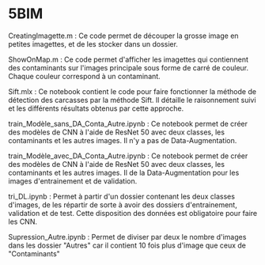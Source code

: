# 5BIM

CreatingImagette.m : Ce code permet de découper la grosse image en petites imagettes, et de les stocker dans un dossier.

ShowOnMap.m : Ce code permet d'afficher les imagettes qui contiennent des contaminants sur l'images principale sous forme de carré de couleur. Chaque couleur correspond à un contaminant.

Sift.mlx : Ce notebook contient le code pour faire fonctionner la méthode de détection des carcasses par la méthode Sift. Il détaille le raisonnement suivi et les différents résultats obtenus par cette approche.

train_Modèle_sans_DA_Conta_Autre.ipynb : Ce notebook permet de créer des modèles de CNN à l'aide de ResNet 50 avec deux classes, les contaminants et les autres images. Il n'y a pas de Data-Augmentation.

train_Modèle_avec_DA_Conta_Autre.ipynb : Ce notebook permet de créer des modèles de CNN à l'aide de ResNet 50 avec deux classes, les contaminants et les autres images. Il de la Data-Augmentation pour les images d'entrainement et de validation.

tri_DL.ipynb : Permet à partir d'un dossier contenant les deux classes d'images, de les répartir de sorte à avoir des dossiers d'entrainement, validation et de test. Cette disposition des données est obligatoire pour faire les CNN.

Supression_Autre.ipynb :  Permet de diviser par deux le nombre d'images dans les dossier "Autres" car il contient 10 fois plus d'image que ceux de "Contaminants"




